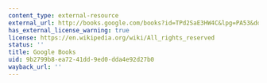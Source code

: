 ```yaml
---
content_type: external-resource
external_url: http://books.google.com/books?id=TPd2SaE3HW4C&lpg=PA53&dq=Auguste%20Escoffier%3A%20The%20Essence%20of%20Taste&pg=PA53#v=onepage&q&f=false
has_external_license_warning: true
license: https://en.wikipedia.org/wiki/All_rights_reserved
status: ''
title: Google Books
uid: 9b2799b8-ea72-41dd-9ed0-dda4e92d27b0
wayback_url: ''
---
```

